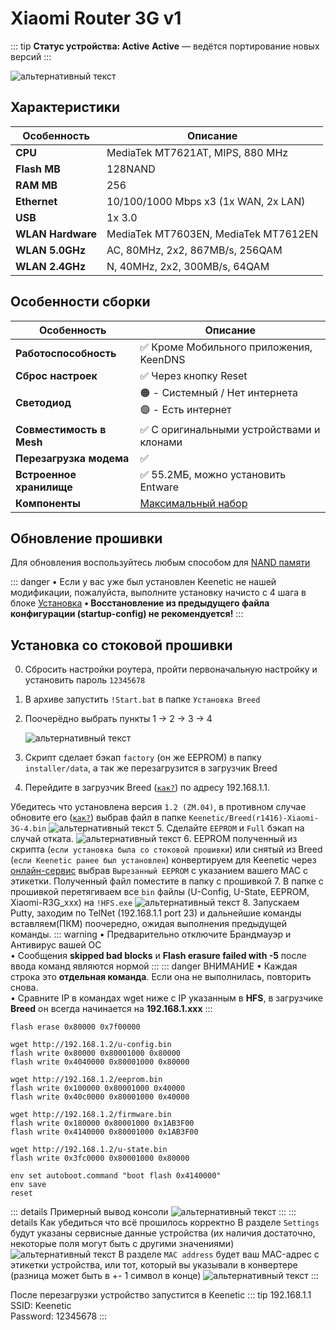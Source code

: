 # Xiaomi Router 3G v1  <YezBadge type="keenetic" text="4.2.3" url="/assets/files/firmware/Xiaomi-R3Gv1-4.2.3.7z"/>

::: tip **Статус устройства: Active**
**Active** — ведётся портирование новых версий
:::

![альтернативный текст](/assets/images/wiki/guides/Xiaomi/R3Gv1.jpg)

## Характеристики

| Особенность       | Описание                             |
|-------------------|--------------------------------------|
| **CPU**           | MediaTek MT7621AT, MIPS, 880 MHz     |
| **Flash MB**      | 128NAND                              |
| **RAM MB**        | 256                                  |
| **Ethernet**      | 10/100/1000 Mbps x3 (1x WAN, 2x LAN) |
| **USB**           | 1x 3.0                               |
| **WLAN Hardware** | MediaTek MT7603EN, MediaTek MT7612EN |
| **WLAN 5.0GHz**   | AC, 80MHz, 2x2, 867MB/s, 256QAM      |
| **WLAN 2.4GHz**   | N, 40MHz, 2x2, 300MB/s, 64QAM        |

## Особенности сборки

| Особенность              | Описание                                               |
|--------------------------|--------------------------------------------------------|
| **Работоспособность**    | ✅ Кроме Мобильного приложения, KeenDNS                 |
| **Сброс настроек**       | ✅ Через кнопку Reset                                   |
| **Светодиод**            | 🟠 - Системный / Нет интернета <br/>🟣 - Есть интернет |
| **Совместимость в Mesh** | ✅ С оригинальными устройствами и клонами               |
| **Перезагрузка модема**  | ✅                                                      |
| **Встроенное хранилище** | ✅ 55.2МБ, можно установить Entware                     |
| **Компоненты**           | [Максимальный набор](/wiki/helpful/components.md)      |

## Обновление прошивки

Для обновления воспользуйтесь любым способом для [NAND памяти](/wiki/helpful/updateFirmware#для-nand-памяти-от-128mb)

::: danger • Если у вас уже был установлен Keenetic не нашей модификации, пожалуйста, выполните установку начисто с 4 шага в блоке [Установка](/wiki/guides/xiaomi-R3Gv1#установка-со-стоковои-прошивки)
**• Восстановление из предыдущего файла конфигурации (startup-config) не рекомендуется!**
:::

## Установка со стоковой прошивки

0. Сбросить настройки роутера, пройти первоначальную настройку и установить пароль `12345678`
1. В архиве запустить `!Start.bat` в папке `Установка Breed`
2. Поочерёдно выбрать пункты 1 -> 2 -> 3 -> 4

   ![альтернативный текст](/assets/images/wiki/guides/Xiaomi/install.png)

3. Скрипт сделает бэкап `factory` (он же EEPROM) в папку `installer/data`, а так же перезагрузится в загрузчик Breed
4. Перейдите в загрузчик Breed ([`как?`](/wiki/helpful/breedBootloader#как-заити-в-загрузчик-breed)) по адресу 192.168.1.1. 

Убедитесь что установлена версия `1.2 (ZM.04)`, в противном случае обновите его ([`как?`](/wiki/helpful/breedBootloader#как-обновить-загрузчик)) выбрав файл в
   папке `Keenetic/Breed(r1416)-Xiaomi-3G-4.bin`
   ![альтернативный текст](/assets/images/wiki/guides/Xiaomi/breed_ZM.png)
5. Сделайте `EEPROM` и `Full` бэкап на случай отката.
   ![альтернативный текст](/assets/images/wiki/guides/Xiaomi/breed.jpg)
6. EEPROM полученный из скрипта (`если установка была со стоковой прошивки`) или снятый из Breed (`если Keenetic ранее был установлен`) конвертируем для Keenetic через [онлайн-сервис](https://yeezyio.github.io/) выбрав `Вырезанный EEPROM` с указанием вашего MAC с этикетки. Полученный файл поместите
   в папку с прошивкой
7. В папке с прошивкой перетягиваем все `bin` файлы (U-Config, U-State, EEPROM, Xiaomi-R3G_xxx) на `!HFS.exe`
   ![альтернативный текст](/assets/images/wiki/guides/TP-Link-EC330/openhfs.png)
8. Запускаем Putty, заходим по TelNet (192.168.1.1 port 23) и дальнейшие команды вставляем(ПКМ) поочередно, ожидая
   выполнения предыдущей команды.
   ::: warning
   • Предварительно отключите Брандмауэр и Антивирус вашей ОС
   <br/>• Сообщения **skipped bad blocks** и **Flash erasure failed with -5** после ввода команд являются нормой
   :::
   ::: danger ВНИМАНИЕ
   • Каждая строка это **отдельная команда**. Если она не выполнилась, повторить снова.
   <br/>• Cравните IP в командах wget ниже с IP указанным в **HFS**, в загрузчике **Breed** он всегда начинается на
   **192.168.1.xxx**
   :::

```shell
flash erase 0x80000 0x7f00000

wget http://192.168.1.2/u-config.bin
flash write 0x80000 0x80001000 0x80000
flash write 0x4040000 0x80001000 0x80000

wget http://192.168.1.2/eeprom.bin
flash write 0x100000 0x80001000 0x40000
flash write 0x40c0000 0x80001000 0x40000

wget http://192.168.1.2/firmware.bin
flash write 0x180000 0x80001000 0x1AB3F00
flash write 0x4140000 0x80001000 0x1AB3F00

wget http://192.168.1.2/u-state.bin
flash write 0x3fc0000 0x80001000 0x80000

env set autoboot.command "boot flash 0x4140000"
env save
reset
```

::: details Примерный вывод консоли
![альтернативный текст](/assets/images/wiki/guides/TP-Link-EC330/breedlog.png)
:::
::: details Как убедиться что всё прошилось корректно 
В разделе `Settings` будут указаны сервисные данные устройства (их наличия достаточно, некоторые поля могут быть с другими значениями)
![альтернативный текст](/assets/images/wiki/guides/Xiaomi/breed-env.png)
В разделе `MAC address` будет ваш MAC-адрес с этикетки устройства, или тот, который вы указывали в конвертере (разница может быть в +- 1 символ в конце)
![альтернативный текст](/assets/images/wiki/guides/Xiaomi/breed-mac.png)
:::

После перезагрузки устройство запустится в Keenetic
::: tip 192.168.1.1<br/>SSID: Keenetic<br/>Password: 12345678
:::

